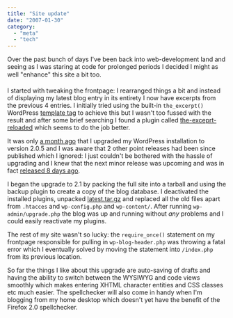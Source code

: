 ```yaml
---
title: "Site update"
date: "2007-01-30"
category:
  - "meta"
  - "tech"
---
```


Over the past bunch of days I've been back into web-development land and seeing as I was staring at code for prolonged periods I decided I might as well "enhance" this site a bit too.

I started with tweaking the frontpage: I rearranged things a bit and instead of displaying my latest blog entry in its entirety I now have excerpts from the previous 4 entries. I initially tried using the built-in `the_excerpt()` WordPress [template tag](http://codex.wordpress.org/Template_Tags) to achieve this but I wasn't too fussed with the result and after some brief searching I found a plugin called [the-exceprt-reloaded](http://guff.szub.net/2005/02/26/the-excerpt-reloaded/) which seems to do the job better.

It was only [a month ago](/2006/12/30/wordpress-205/) that I upgraded my WordPress installation to version 2.0.5 and I was aware that 2 other point releases had been since published which I ignored: I just couldn't be bothered with the hassle of upgrading and I knew that the next minor release was upcoming and was in fact [released 8 days ago](http://wordpress.org/development/2007/01/ella-21/).

I began the upgrade to 2.1 by packing the full site into a tarball and using the backup plugin to create a copy of the blog database. I deactivated the installed plugins, unpacked [latest.tar.gz](http://wordpress.org/latest.tar.gz) and replaced all the old files apart from `.htacces` and `wp-config.php` and `wp-content/`. After running `wp-admin/upgrade.php` the blog was up and running without _any_ problems and I could easily reactivate my plugins.

The rest of my site wasn't so lucky: the `require_once()` statement on my frontpage responsible for pulling in `wp-blog-header.php` was throwing a fatal error which I eventually solved by moving the statement into `/index.php` from its previous location.

So far the things I like about this upgrade are auto-saving of drafts and having the ability to switch between the WYSIWYG and code views smoothly which makes entering XHTML character entities and CSS classes etc much easier. The spellchecker will also come in handy when I'm blogging from my home desktop which doesn't yet have the benefit of the Firefox 2.0 spellchecker.

